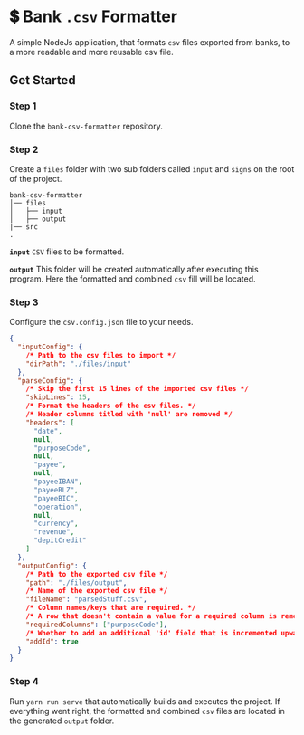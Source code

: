 # 💲 Bank `.csv` Formatter

A simple NodeJs application, that formats `csv` files exported from banks, 
to a more readable and more reusable csv file.

## Get Started

### Step 1
Clone the `bank-csv-formatter` repository.

### Step 2
Create a `files` folder with two sub folders called `input` 
and `signs` on the root of the project.
```
bank-csv-formatter
│── files
│   ├── input
│   ├── output
|── src
.
```

**`input`**
`CSV` files to be formatted.

**`output`**
This folder will be created automatically after executing this program.
Here the formatted and combined `csv` fill will be located.

### Step 3
Configure the `csv.config.json` file to your needs.
```json
{
  "inputConfig": {
    /* Path to the csv files to import */
    "dirPath": "./files/input"
  },
  "parseConfig": {
    /* Skip the first 15 lines of the imported csv files */
    "skipLines": 15,
    /* Format the headers of the csv files. */
    /* Header columns titled with 'null' are removed */
    "headers": [
      "date",
      null,
      "purposeCode",
      null,
      "payee",
      null,
      "payeeIBAN",
      "payeeBLZ",
      "payeeBIC",
      "operation",
      null,
      "currency",
      "revenue",
      "depitCredit"
    ]
  },
  "outputConfig": {
    /* Path to the exported csv file */
    "path": "./files/output",
    /* Name of the exported csv file */
    "fileName": "parsedStuff.csv",
    /* Column names/keys that are required. */
    /* A row that doesn't contain a value for a required column is removed. */
    "requiredColumns": ["purposeCode"],
    /* Whether to add an additional 'id' field that is incremented upwards */
    "addId": true
  }
}
```

### Step 4
Run `yarn run serve` that automatically builds and executes the project.
If everything went right, the formatted and combined `csv` files
are located in the generated `output` folder.